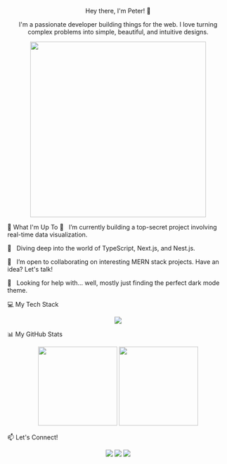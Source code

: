 <div align="center">

Hey there, I'm Peter! 👋
<p>I'm a passionate developer building things for the web. I love turning complex problems into simple, beautiful, and intuitive designs.</p>

<img src="https://www.google.com/search?q=https://media.giphy.com/media/v1.Y2lkPTc5MGI3NjExbDB2a2N0d2Z5d2h6dG5kaGZ6Z2Q0c2N6c2ZqZzRzM3p6a3h2c2NqZyZlcD12MV9pbnRlcm5hbF9naWZfYnlfaWQmY3Q9Zw/M9gbBd9hDx80E/giphy.gif" width="400" />

</div>

🚀 What I'm Up To
🔭   I’m currently building a top-secret project involving real-time data visualization.

🌱   Diving deep into the world of TypeScript, Next.js, and Nest.js.

👯   I’m open to collaborating on interesting MERN stack projects. Have an idea? Let's talk!

🤔   Looking for help with... well, mostly just finding the perfect dark mode theme.

💻 My Tech Stack
<p align="center">
<a href="https://skillicons.dev">
<img src="https://www.google.com/search?q=https://skillicons.dev/icons%3Fi%3Djs,ts,react,nextjs,nodejs,express,mongodb,tailwind,figma,git" />
</a>
</p>

📊 My GitHub Stats
<p align="center">
<img height="180em" src="https://github-readme-stats.vercel.app/api?username=Fridrex&show_icons=true&theme=dracula&include_all_commits=true&count_private=true"/>
<img height="180em" src="https://www.google.com/search?q=https://github-readme-stats.vercel.app/api/top-langs/%3Fusername%3DFridrex&layout=compact&langs_count=8&theme=dracula"/>
</p>

📫 Let's Connect!
<p align="center">
<a href="https://www.google.com/search?q=https://www.linkedin.com/in/[your-linkedin-username]/" target="_blank"><img src="https://www.google.com/search?q=https://img.shields.io/badge/LinkedIn-0077B5%3Fstyle%3Dfor-the-badge%26logo%3Dlinkedin%26logoColor%3Dwhite" /></a>
<a href="https://twitter.com/[your-twitter-username]" target="_blank"><img src="https://www.google.com/search?q=https://img.shields.io/badge/Twitter-1DA1F2%3Fstyle%3Dfor-the-badge%26logo%3Dtwitter%26logoColor%3Dwhite" /></a>
<a href="mailto:[your-email@example.com]"><img src="https://www.google.com/search?q=https://img.shields.io/badge/Email-D14836%3Fstyle%3Dfor-the-badge%26logo%3Dgmail%26logoColor%3Dwhite" /></a>
</p>
